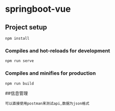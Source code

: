 # springboot-vue

## Project setup
```
npm install
```

### Compiles and hot-reloads for development
```
npm run serve
```

### Compiles and minifies for production
```
npm run build
```

##信息管理
```
可以直接使用postman来测试api,数据为json格式

